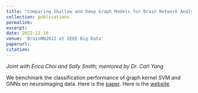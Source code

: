 ```yaml
---
title: "Comparing Shallow and Deep Graph Models for Brain Network Analysis"
collection: publications
permalink:
excerpt:
date: 2022-11-10
venue: 'BrainNN2022 at IEEE Big Data'
paperurl:
citation:
---
```


_Joint with Erica Choi and Sally Smith; mentored by Dr. Carl Yang_

We benchmark the classification performance of graph kernel SVM and GNNs on neuroimaging data. Here is the <a href="https://github.com/ethanjyoung/ethanjyoung.github.io/raw/master/files/Comparing_Shallow_and_Deep_Graph_Models_for_Brain_Network_Analysis.pdf" download>paper</a>. Here is the <a href="https://www.math.emory.edu/site/cmds-reuret/projects/2022-brain-nets/"> website</a>.

